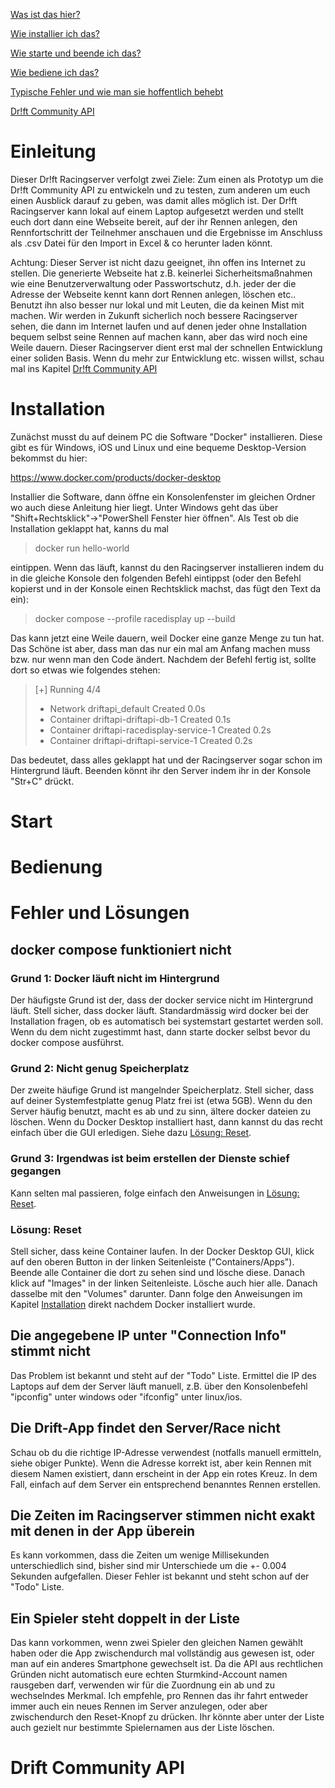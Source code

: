 [Was ist das hier?](#einleitung)

[Wie installier ich das?](#installation)

[Wie starte und beende ich das?](#start)

[Wie bediene ich das?](#bedienung)

[Typische Fehler und wie man sie hoffentlich behebt](#fehler-und-lösungen)

[Dr!ft Community API](#drift-community-api)


# Einleitung
Dieser Dr!ft Racingserver verfolgt zwei Ziele: Zum einen als Prototyp um die Dr!ft Community API zu entwickeln und zu testen, zum anderen um euch einen Ausblick darauf zu geben, was damit alles möglich ist. Der Dr!ft Racingserver kann lokal auf einem Laptop aufgesetzt werden und stellt euch dort dann eine Webseite bereit, auf der ihr Rennen anlegen, den Rennfortschritt der Teilnehmer anschauen und die Ergebnisse im Anschluss als .csv Datei für den Import in Excel & co herunter laden könnt.

Achtung: Dieser Server ist nicht dazu geeignet, ihn offen ins Internet zu stellen. Die generierte Webseite hat z.B. keinerlei Sicherheitsmaßnahmen wie eine Benutzerverwaltung oder Passwortschutz, d.h. jeder der die Adresse der Webseite kennt kann dort Rennen anlegen, löschen etc.. Benutzt ihn also besser nur lokal und mit Leuten, die da keinen Mist mit machen. Wir werden in Zukunft sicherlich noch bessere Racingserver sehen, die dann im Internet laufen und auf denen jeder ohne Installation bequem selbst seine Rennen auf machen kann, aber das wird noch eine Weile dauern. Dieser Racingserver dient erst mal der schnellen Entwicklung einer soliden Basis. Wenn du mehr zur Entwicklung etc. wissen willst, schau mal ins Kapitel  [Dr!ft Community API](#drift-community-api)

# Installation
Zunächst musst du auf deinem PC die Software "Docker" installieren. Diese gibt es für Windows, iOS und Linux und eine bequeme Desktop-Version bekommst du hier:

https://www.docker.com/products/docker-desktop

Installier die Software, dann öffne ein Konsolenfenster im gleichen Ordner wo auch diese Anleitung hier liegt. Unter Windows geht das über "Shift+Rechtsklick"->"PowerShell Fenster hier öffnen". Als Test ob die Installation geklappt hat, kanns du mal

>docker run hello-world

eintippen. Wenn das läuft, kannst du den Racingserver installieren indem du in die gleiche Konsole den folgenden Befehl eintippst (oder den Befehl kopierst und in der Konsole einen Rechtsklick machst, das fügt den Text da ein):

>docker compose --profile racedisplay up --build

Das kann jetzt eine Weile dauern, weil Docker eine ganze Menge zu tun hat. Das Schöne ist aber, dass man das nur ein mal am Anfang machen muss bzw. nur wenn man den Code ändert. Nachdem der Befehl fertig ist, sollte dort so etwas wie folgendes stehen:

>[+] Running 4/4
> - Network driftapi_default                  Created
>                                                               0.0s
> - Container driftapi-driftapi-db-1          Created
>                                                               0.1s
> - Container driftapi-racedisplay-service-1  Created
>                                                               0.2s
> - Container driftapi-driftapi-service-1     Created                                                               0.2s

Das bedeutet, dass alles geklappt hat und der Racingserver sogar schon im Hintergrund läuft. Beenden könnt ihr den Server indem ihr in der Konsole "Str+C" drückt.

# Start

# Bedienung

# Fehler und Lösungen
## docker compose funktioniert nicht ##

### Grund 1: Docker läuft nicht im Hintergrund ###
Der häufigste Grund ist der, dass der docker service nicht im Hintergrund läuft. Stell sicher, dass docker läuft. Standardmässig wird docker bei der Installation fragen, ob es automatisch bei systemstart gestartet werden soll. Wenn du dem nicht zugestimmt hast, dann starte docker selbst bevor du docker compose ausführst.

### Grund 2: Nicht genug Speicherplatz ###
Der zweite häufige Grund ist mangelnder Speicherplatz. Stell sicher, dass auf deiner Systemfestplatte genug Platz frei ist (etwa 5GB). Wenn du den Server häufig benutzt, macht es ab und zu sinn, ältere docker dateien zu löschen. Wenn du Docker Desktop installiert hast, dann kannst du das recht einfach über die GUI erledigen. Siehe dazu [Lösung: Reset](#lösung:-reset).

### Grund 3: Irgendwas ist beim erstellen der Dienste schief gegangen ###
Kann selten mal passieren, folge einfach den Anweisungen in  [Lösung: Reset](#lösung:-reset).

### Lösung: Reset ###
Stell sicher, dass keine Container laufen. In der Docker Desktop GUI, klick auf den oberen Button in der linken Seitenleiste ("Containers/Apps"). Beende alle Container die dort zu sehen sind und lösche diese. Danach klick auf "Images" in der linken Seitenleiste. Lösche auch hier alle. Danach dasselbe mit den "Volumes" darunter. Dann folge den Anweisungen im Kapitel [Installation](#installation) direkt nachdem Docker installiert wurde.

## Die angegebene IP unter "Connection Info" stimmt nicht ##
Das Problem ist bekannt und steht auf der "Todo" Liste. Ermittel die IP des Laptops auf dem der Server läuft manuell, z.B. über den Konsolenbefehl "ipconfig" unter windows oder "ifconfig" unter linux/ios.

## Die Drift-App findet den Server/Race nicht ##
Schau ob du die richtige IP-Adresse verwendest (notfalls manuell ermitteln, siehe obiger Punkte). Wenn die Adresse korrekt ist, aber kein Rennen mit diesem Namen existiert, dann erscheint in der App ein rotes Kreuz. In dem Fall, einfach auf dem Server ein entsprechend benanntes Rennen erstellen.

## Die Zeiten im Racingserver stimmen nicht exakt mit denen in der App überein ##
Es kann vorkommen, dass die Zeiten um wenige Millisekunden unterschiedlich sind, bisher sind mir Unterschiede um die +- 0.004 Sekunden aufgefallen. Dieser Fehler ist bekannt und steht schon auf der "Todo" Liste.

## Ein Spieler steht doppelt in der Liste ##
Das kann vorkommen, wenn zwei Spieler den gleichen Namen gewählt haben oder die App zwischendurch mal vollständig aus gewesen ist, oder man auf ein anderes Smartphone gewechselt ist. Da die API aus rechtlichen Gründen nicht automatisch eure echten Sturmkind-Account namen rausgeben darf, verwenden wir für die Zuordnung ein ab und zu wechselndes Merkmal. Ich empfehle, pro Rennen das ihr fahrt entweder immer auch ein neues Rennen im Server anzulegen, oder aber zwischendurch den Reset-Knopf zu drücken. Ihr könnte aber unter der Liste auch gezielt nur bestimmte Spielernamen aus der Liste löschen.

# Drift Community API
